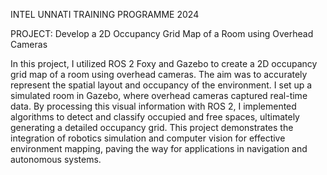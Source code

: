 INTEL UNNATI TRAINING PROGRAMME 2024


PROJECT: Develop a 2D Occupancy Grid Map of a Room using Overhead Cameras


In this project, I utilized ROS 2 Foxy and Gazebo to create a 2D occupancy grid map of a room using overhead cameras. The aim was to accurately represent the spatial layout and occupancy of the environment. I set up a simulated room in Gazebo, where overhead cameras captured real-time data. By processing this visual information with ROS 2, I implemented algorithms to detect and classify occupied and free spaces, ultimately generating a detailed occupancy grid. This project demonstrates the integration of robotics simulation and computer vision for effective environment mapping, paving the way for applications in navigation and autonomous systems.
